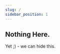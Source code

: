 ```yaml
---
slug: /
sidebar_position: 1
---
```

<!-- TODO: We can't delete the standard docs/ folder it seems. Maybe just a redirect plugin from /docs -> the main root / in the docusaurus.config.js-->

## Nothing Here.

Yet ;) - we can hide this.
